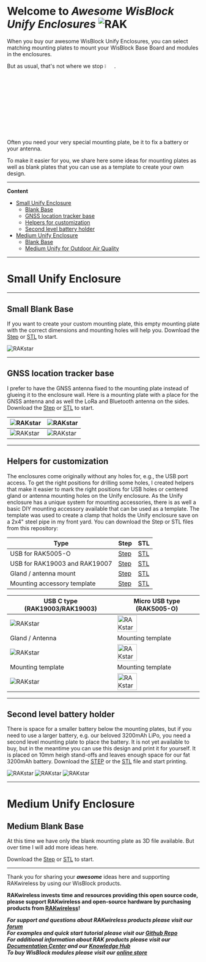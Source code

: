# Welcome to _**Awesome WisBlock Unify Enclosures**_ ![RAK](../assets/RAK-Whirls.png)

When you buy our awesome WisBlock Unify Enclosures, you can select matching mounting plates to mount your WisBlock Base Board and modules in the enclosures.    

But as usual, that's not where we stop <img src="../assets/rakstar.jpg" alt="RAKstar" width=5%>.    
Often you need your very special mounting plate, be it to fix a battery or your antenna.    

To make it easier for you, we share here some ideas for mounting plates as well as blank plates that you can use as a template to create your own design.

----

**Content**     
- [Small Unify Enclosure](#small-unify-enclosure)
   - [Blank Base](#small-blank-base)
   - [GNSS location tracker base](#gnss-location-tracker-base)
   - [Helpers for customization](#helpers-for-customization)
   - [Second level battery holder](#second-level-battery-holder)
- [Medium Unify Enclosure](#medium-unify-enclosure)
   - [Blank Base](#medium-blank-base)
   - [Medium Unify for Outdoor Air Quality](./Medium-Outdoor-Airquality)
----

# Small Unify Enclosure

----

## Small Blank Base
If you want to create your custom mounting plate, this empty mounting plate with the correct dimensions and mounting holes will help you. Download the [Step](./Small-Unify-Enclosure/Small-Blank.step) or [STL](./Small-Unify-Enclosure/Small-Blank.stl) to start.

<img src="../assets/Unify-Small-Blank-Mounting-Plate.png" alt="RAKstar" >

----

## GNSS location tracker base
I prefer to have the GNSS antenna fixed to the mounting plate instead of glueing it to the enclosure wall. Here is a mounting plate with a place for the GNSS antenna and as well the LoRa and Bluetooth antenna on the sides. Download the [Step](./Small-Unify-Enclosure/Unify-GNSS.stp) or [STL](./Small-Unify-Enclosure/Unify-GNSS.stl) to start.

| <img src="../assets/RAK5005-O-GNSS.jpg" alt="RAKstar" > | <img src="../assets/RAK19003-GNSS.jpg" alt="RAKstar" > |
| -- | -- |
| <img src="../assets/RAK5005-O-GNSS-Mount.jpg" alt="RAKstar" > | <img src="../assets/RAK19003-GNSS-Mount.jpg" alt="RAKstar" > |

----

## Helpers for customization

The enclosures come originally without any holes for, e.g., the USB port access. To get the right positions for drilling some holes, I created helpers that make it easier to mark the right positions for USB holes or centered gland or antenna mounting holes on the Unify enclosure. 
As the Unify enclosure has a unique system for mounting accessories, there is as well a basic DIY mounting accessory available that can be used as a template. The template was used to create a clamp that holds the Unify enclosure save on a 2x4" steel pipe in my front yard.
You can download the Step or STL files from this repository:

| Type | Step | STL |
| -- | -- | -- |
| USB for RAK5005-O | [Step](./Small-Unify-Enclosure/Drill-Guide-USB-Micro-Hole.step) | [STL](./Small-Unify-Enclosure/Drill-Guide-USB-Type-C-Hole.stl) |     
| USB for RAK19003 and RAK19007 | [Step](./Small-Unify-Enclosure/Drill-Guide-USB-Type-C-Hole.step) | [STL](./Small-Unify-Enclosure/Drill-Guide-USB-Type-C-Hole.stl) |    
| Gland / antenna mount | [Step](./Small-Unify-Enclosure/Drill-Guide-Gland-Hole.step) | [STL](./Small-Unify-Enclosure/Drill-Guide-Gland-Hole.stl) | 
| Mounting accessory template | [Step](./Small-Unify-Enclosure/Mounting-Template.step) | [STL](./Small-Unify-Enclosure/Mounting-Template.stl) | 

| USB C type (RAK19003/RAK19003) | Micro USB type (RAK5005-O) |
| -- | -- |
| <img src="../assets/Unify-Drill-Guide-RAK19007-RAK19003.png" alt="RAKstar" > | <img src="../assets/Unify-Drill-Guide-RAK5005-O.png" width = 50% alt="RAKstar" > |
| Gland / Antenna | Mounting template |
| <img src="../assets/Unify-Drill-Guide-Gland-Antenna.png" alt="RAKstar" > | <img src="../assets/Unify-Mounting-Template-1.png" width = 50% alt="RAKstar" > |
| Mounting template | Mounting template |
| <img src="../assets/Unify-Mounting-Template-2.png" alt="RAKstar" > | <img src="../assets/Unify-Mounting-Template-3.png"  width = 50% alt="RAKstar" > |

----

## Second level battery holder

There is space for a smaller battery below the mounting plates, but if you need to use a larger battery, e.g. our beloved 3200mAh LiPo, you need a second level mounting plate to place the battery. It is not yet available to buy, but in the meantime you can use this design and print it for yourself.
It is placed on 10mm heigh stand-offs and leaves enough space for our fat 3200mAh battery. Download the [STEP](./Small-Unifiy-Enclosure/Battery-Holder.step) or the [STL](./Small-Unifiy-Enclosure/Battery-Holder.stl) file and start printing.

<img src="../assets/Unify-Battery-Stand-1.png" alt="RAKstar" >
<img src="../assets/Unify-Battery-Stand-2.png" alt="RAKstar" >
<img src="../assets/Unify-Battery-Stand-3.png" alt="RAKstar" >


----

# Medium Unify Enclosure

## Medium Blank Base

At this time we have only the blank mounting plate as 3D file available. But over time I will add more ideas here.

Download the [Step](./Medium-Unify-Enclosure/Medium-Blank.step) or [STL](./Medium-Unify-Enclosure/Medium-Blank.stl) to start.

----

Thank you for sharing your _**awesome**_ ideas here and supporting RAKwireless by using our WisBlock products.    


**RAKwireless invests time and resources providing this open source code, please support RAKwireless and open-source hardware by purchasing products from [RAKwireless](https://rakwireless.com/)!**

_**For support and questions about RAKwireless products please visit our [forum](https://forum.rakwireless.com/)**_    
_**For examples and quick start tutorial please visit our [Github Repo](https://github.com/RAKWireless/Wisblock)**_    
_**For additional information about RAK products please visit our [Documentation Center](https://docs.rakwireless.com/) and our [Knowledge Hub](https://docs.rakwireless.com/Knowledge-Hub/Learn/)**_    
_**To buy WisBlock modules please visit our [online store](https://store.rakwireless.com/)**_    